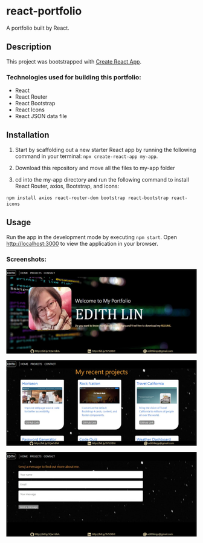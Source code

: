 # react-portfolio
A portfolio built by React.

## Description

This project was bootstrapped with [Create React App](https://github.com/facebook/create-react-app).

### Technologies used for building this portfolio:

* React
* React Router
* React Bootstrap
* React Icons
* React JSON data file

## Installation
1. Start by scaffolding out a new starter React app by running the following command in your terminal: 
`npx create-react-app my-app`.

2. Download this repository and move all the files to my-app folder

3. cd into the my-app directory and run the following command to install React Router, axios, Bootstrap, and icons:

```console
npm install axios react-router-dom bootstrap react-bootstrap react-icons
```

## Usage
Run the app in the development mode by executing `npm start`.
Open [http://localhost:3000](http://localhost:3000) to view the application in your browser.

### Screenshots:

![Home](https://github.com/edithlinpy/react-portfolio/blob/main/public/images/home.jpg?raw=true)

![Projects](https://github.com/edithlinpy/react-portfolio/blob/main/public/images/projects.jpg?raw=true)

![Contact](https://github.com/edithlinpy/react-portfolio/blob/main/public/images/contact.jpg?raw=true)


